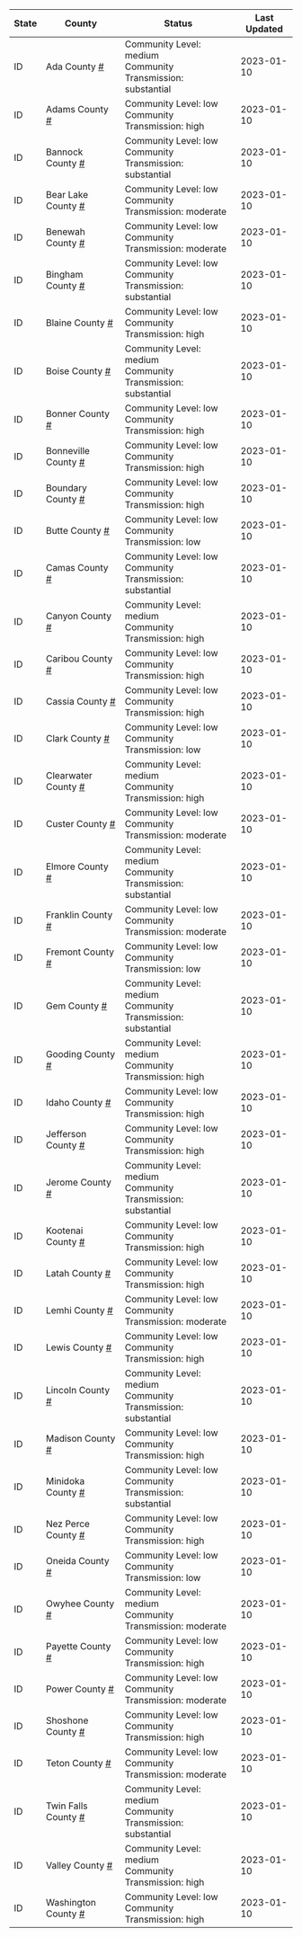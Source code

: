 State | County | Status | Last Updated
--- | --- | --- | --- 
ID | Ada County <a href="#ada_county">#</a> | <a name="ada_county"></a>Community Level: medium<br/>Community Transmission: substantial | 2023-01-10
ID | Adams County <a href="#adams_county">#</a> | <a name="adams_county"></a>Community Level: low<br/>Community Transmission: high | 2023-01-10
ID | Bannock County <a href="#bannock_county">#</a> | <a name="bannock_county"></a>Community Level: low<br/>Community Transmission: substantial | 2023-01-10
ID | Bear Lake County <a href="#bear_lake_county">#</a> | <a name="bear_lake_county"></a>Community Level: low<br/>Community Transmission: moderate | 2023-01-10
ID | Benewah County <a href="#benewah_county">#</a> | <a name="benewah_county"></a>Community Level: low<br/>Community Transmission: moderate | 2023-01-10
ID | Bingham County <a href="#bingham_county">#</a> | <a name="bingham_county"></a>Community Level: low<br/>Community Transmission: substantial | 2023-01-10
ID | Blaine County <a href="#blaine_county">#</a> | <a name="blaine_county"></a>Community Level: low<br/>Community Transmission: high | 2023-01-10
ID | Boise County <a href="#boise_county">#</a> | <a name="boise_county"></a>Community Level: medium<br/>Community Transmission: substantial | 2023-01-10
ID | Bonner County <a href="#bonner_county">#</a> | <a name="bonner_county"></a>Community Level: low<br/>Community Transmission: high | 2023-01-10
ID | Bonneville County <a href="#bonneville_county">#</a> | <a name="bonneville_county"></a>Community Level: low<br/>Community Transmission: high | 2023-01-10
ID | Boundary County <a href="#boundary_county">#</a> | <a name="boundary_county"></a>Community Level: low<br/>Community Transmission: high | 2023-01-10
ID | Butte County <a href="#butte_county">#</a> | <a name="butte_county"></a>Community Level: low<br/>Community Transmission: low | 2023-01-10
ID | Camas County <a href="#camas_county">#</a> | <a name="camas_county"></a>Community Level: low<br/>Community Transmission: substantial | 2023-01-10
ID | Canyon County <a href="#canyon_county">#</a> | <a name="canyon_county"></a>Community Level: medium<br/>Community Transmission: high | 2023-01-10
ID | Caribou County <a href="#caribou_county">#</a> | <a name="caribou_county"></a>Community Level: low<br/>Community Transmission: high | 2023-01-10
ID | Cassia County <a href="#cassia_county">#</a> | <a name="cassia_county"></a>Community Level: low<br/>Community Transmission: high | 2023-01-10
ID | Clark County <a href="#clark_county">#</a> | <a name="clark_county"></a>Community Level: low<br/>Community Transmission: low | 2023-01-10
ID | Clearwater County <a href="#clearwater_county">#</a> | <a name="clearwater_county"></a>Community Level: medium<br/>Community Transmission: high | 2023-01-10
ID | Custer County <a href="#custer_county">#</a> | <a name="custer_county"></a>Community Level: low<br/>Community Transmission: moderate | 2023-01-10
ID | Elmore County <a href="#elmore_county">#</a> | <a name="elmore_county"></a>Community Level: medium<br/>Community Transmission: substantial | 2023-01-10
ID | Franklin County <a href="#franklin_county">#</a> | <a name="franklin_county"></a>Community Level: low<br/>Community Transmission: moderate | 2023-01-10
ID | Fremont County <a href="#fremont_county">#</a> | <a name="fremont_county"></a>Community Level: low<br/>Community Transmission: low | 2023-01-10
ID | Gem County <a href="#gem_county">#</a> | <a name="gem_county"></a>Community Level: medium<br/>Community Transmission: substantial | 2023-01-10
ID | Gooding County <a href="#gooding_county">#</a> | <a name="gooding_county"></a>Community Level: medium<br/>Community Transmission: high | 2023-01-10
ID | Idaho County <a href="#idaho_county">#</a> | <a name="idaho_county"></a>Community Level: low<br/>Community Transmission: high | 2023-01-10
ID | Jefferson County <a href="#jefferson_county">#</a> | <a name="jefferson_county"></a>Community Level: low<br/>Community Transmission: high | 2023-01-10
ID | Jerome County <a href="#jerome_county">#</a> | <a name="jerome_county"></a>Community Level: medium<br/>Community Transmission: substantial | 2023-01-10
ID | Kootenai County <a href="#kootenai_county">#</a> | <a name="kootenai_county"></a>Community Level: low<br/>Community Transmission: high | 2023-01-10
ID | Latah County <a href="#latah_county">#</a> | <a name="latah_county"></a>Community Level: low<br/>Community Transmission: high | 2023-01-10
ID | Lemhi County <a href="#lemhi_county">#</a> | <a name="lemhi_county"></a>Community Level: low<br/>Community Transmission: moderate | 2023-01-10
ID | Lewis County <a href="#lewis_county">#</a> | <a name="lewis_county"></a>Community Level: low<br/>Community Transmission: high | 2023-01-10
ID | Lincoln County <a href="#lincoln_county">#</a> | <a name="lincoln_county"></a>Community Level: medium<br/>Community Transmission: substantial | 2023-01-10
ID | Madison County <a href="#madison_county">#</a> | <a name="madison_county"></a>Community Level: low<br/>Community Transmission: high | 2023-01-10
ID | Minidoka County <a href="#minidoka_county">#</a> | <a name="minidoka_county"></a>Community Level: low<br/>Community Transmission: substantial | 2023-01-10
ID | Nez Perce County <a href="#nez_perce_county">#</a> | <a name="nez_perce_county"></a>Community Level: low<br/>Community Transmission: high | 2023-01-10
ID | Oneida County <a href="#oneida_county">#</a> | <a name="oneida_county"></a>Community Level: low<br/>Community Transmission: low | 2023-01-10
ID | Owyhee County <a href="#owyhee_county">#</a> | <a name="owyhee_county"></a>Community Level: medium<br/>Community Transmission: moderate | 2023-01-10
ID | Payette County <a href="#payette_county">#</a> | <a name="payette_county"></a>Community Level: low<br/>Community Transmission: high | 2023-01-10
ID | Power County <a href="#power_county">#</a> | <a name="power_county"></a>Community Level: low<br/>Community Transmission: moderate | 2023-01-10
ID | Shoshone County <a href="#shoshone_county">#</a> | <a name="shoshone_county"></a>Community Level: low<br/>Community Transmission: high | 2023-01-10
ID | Teton County <a href="#teton_county">#</a> | <a name="teton_county"></a>Community Level: low<br/>Community Transmission: moderate | 2023-01-10
ID | Twin Falls County <a href="#twin_falls_county">#</a> | <a name="twin_falls_county"></a>Community Level: medium<br/>Community Transmission: substantial | 2023-01-10
ID | Valley County <a href="#valley_county">#</a> | <a name="valley_county"></a>Community Level: medium<br/>Community Transmission: high | 2023-01-10
ID | Washington County <a href="#washington_county">#</a> | <a name="washington_county"></a>Community Level: low<br/>Community Transmission: high | 2023-01-10
